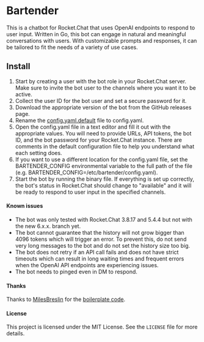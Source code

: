# Bartender

This is a chatbot for Rocket.Chat that uses OpenAI endpoints to respond to user input. Written in Go, this bot can engage in natural and meaningful conversations with users. With customizable prompts and responses, it can be tailored to fit the needs of a variety of use cases.

## Install

1. Start by creating a user with the bot role in your Rocket.Chat server. Make sure to invite the bot user to the channels where you want it to be active.
2. Collect the user ID for the bot user and set a secure password for it.
3. Download the appropriate version of the bot from the GitHub releases page.
4. Rename the [config.yaml.default](config.yaml.default) file to config.yaml.
5. Open the config.yaml file in a text editor and fill it out with the appropriate values. You will need to provide URLs, API tokens, the bot ID, and the bot password for your Rocket.Chat instance. There are comments in the default configuration file to help you understand what each setting does.
6. If you want to use a different location for the config.yaml file, set the BARTENDER_CONFIG environmental variable to the full path of the file (e.g. BARTENDER_CONFIG=/etc/bartender/config.yaml).
7. Start the bot by running the binary file. If everything is set up correctly, the bot's status in Rocket.Chat should change to "available" and it will be ready to respond to user input in the specified channels.


#### Known issues
 - The bot was only tested with Rocket.Chat 3.8.17 and 5.4.4 but not with the new 6.x.x. branch yet.
 - The bot cannot guarantee that the history will not grow bigger than 4096 tokens which will trigger an error. To prevent this, do not send very long messages to the bot and do not set the history size too big.
 - The bot does not retry if an API call fails and does not have strict timeouts which can result in long waiting times and frequent errors when the OpenAI API endpoints are experiencing issues.
 - The bot needs to pinged even in DM to respond.

#### Thanks

Thanks to [MilesBreslin](https://github.com/MilesBreslin) for the [boilerplate code](https://github.com/MilesBreslin/rocket-bot-go).

#### License

This project is licensed under the MIT License. See the `LICENSE` file for more details.
